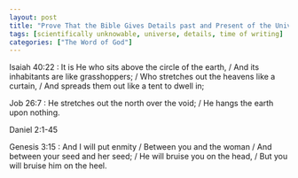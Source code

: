 ```yaml
---
layout: post
title: "Prove That the Bible Gives Details past and Present of the Universe, or Other Things That Would Be Scientifically Unknowable at the Time of Writing"
tags: [scientifically unknowable, universe, details, time of writing]
categories: ["The Word of God"]
---
```


Isaiah 40:22
: It is He who sits above the circle of the earth, / And its inhabitants are like grasshoppers; / Who stretches out the heavens like a curtain, / And spreads them out like a tent to dwell in;

Job 26:7
: He stretches out the north over the void; / He hangs the earth upon nothing.

Daniel 2:1-45

Genesis 3:15
: And I will put enmity / Between you and the woman / And between your seed and her seed; / He will bruise you on the head, / But you will bruise him on the heel.
